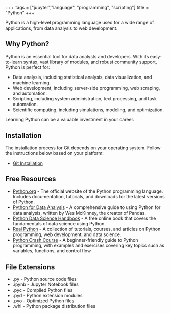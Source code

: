 +++
tags = ["jupyter","language", "programming", "scripting"]
title = "Python"
+++

Python is a high-level programming language used for a wide range of applications, from data analysis to web development.

## Why Python?

Python is an essential tool for data analysts and developers. With its easy-to-learn syntax, vast library of modules, and robust community support, Python is perfect for:

- Data analysis, including statistical analysis, data visualization, and machine learning.
- Web development, including server-side programming, web scraping, and automation.
- Scripting, including system administration, text processing, and task automation.
- Scientific computing, including simulations, modeling, and optimization.

Learning Python can be a valuable investment in your career.

## Installation

The installation process for Git depends on your operating system. Follow the instructions below based on your platform:

- [Git Installation](installation)

## Free Resources

- [Python.org](https://www.python.org/) - The official website of the Python programming language. Includes documentation, tutorials, and downloads for the latest versions of Python.
- [Python for Data Analysis](https://www.oreilly.com/library/view/python-for-data/9781491957653/) - A comprehensive guide to using Python for data analysis, written by Wes McKinney, the creator of Pandas.
- [Python Data Science Handbook](https://jakevdp.github.io/PythonDataScienceHandbook/) - A free online book that covers the fundamentals of data science using Python.
- [Real Python](https://realpython.com/) - A collection of tutorials, courses, and articles on Python programming, web development, and data science.
- [Python Crash Course](https://ehmatthes.github.io/pcc_2e/) - A beginner-friendly guide to Python programming, with examples and exercises covering key topics such as variables, functions, and control flow.


## File Extensions

- .py - Python source code files
- .ipynb - Jupyter Notebook files
- .pyc - Compiled Python files
- .pyd - Python extension modules
- .pyo - Optimized Python files
- .whl - Python package distribution files

